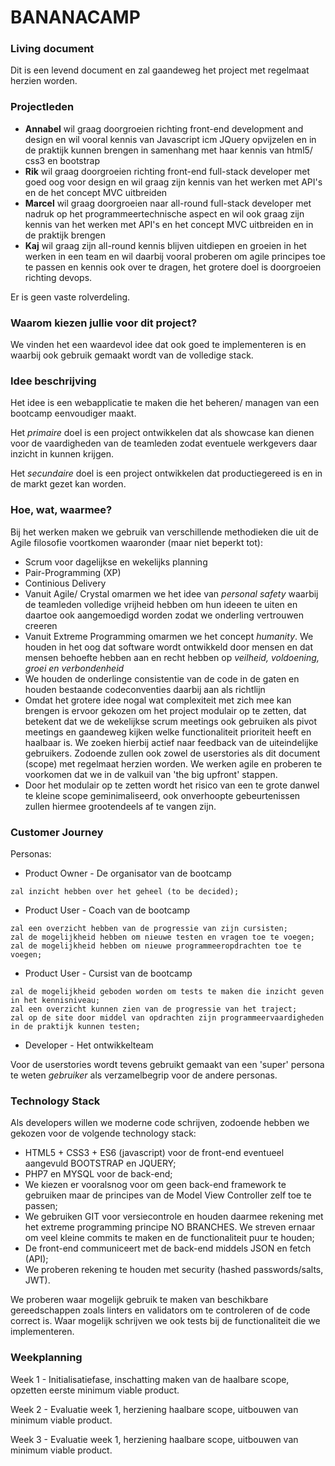 # BANANACAMP
### Living document
Dit is een levend document en zal gaandeweg het project met regelmaat herzien worden.

### Projectleden

* **Annabel** wil graag doorgroeien richting front-end development and design en wil vooral kennis van Javascript icm JQuery opvijzelen en in de praktijk kunnen brengen in samenhang met haar kennis van html5/ css3 en bootstrap
* **Rik** wil graag doorgroeien richting front-end full-stack developer met goed oog voor design en wil graag zijn kennis van het werken met API's en de het concept MVC uitbreiden
* **Marcel** wil graag doorgroeien naar all-round full-stack developer met nadruk op het programmeertechnische aspect en wil ook graag zijn kennis van het werken met API's en het concept MVC uitbreiden en in de praktijk brengen
* **Kaj** wil graag zijn all-round kennis blijven uitdiepen en groeien in het werken in een team en wil daarbij vooral proberen om agile principes toe te passen en kennis ook over te dragen, het grotere doel is doorgroeien richting devops.

Er is geen vaste rolverdeling.

### Waarom kiezen jullie voor dit project?

We vinden het een waardevol idee dat ook goed te implementeren is en waarbij ook gebruik gemaakt wordt van de volledige stack.

### Idee beschrijving

Het idee is een webapplicatie te maken die het beheren/ managen van een bootcamp eenvoudiger maakt.

Het *primaire* doel is een project ontwikkelen dat als showcase kan dienen voor de vaardigheden van de teamleden zodat eventuele werkgevers daar inzicht in kunnen krijgen.

Het *secundaire* doel is een project ontwikkelen dat productiegereed is en in de markt gezet kan worden.

### Hoe, wat, waarmee?

Bij het werken maken we gebruik van verschillende methodieken die uit de Agile filosofie voortkomen waaronder (maar niet beperkt tot):

* Scrum voor dagelijkse en wekelijks planning
* Pair-Programming (XP)
* Continious Delivery
* Vanuit Agile/ Crystal omarmen we het idee van *personal safety* waarbij de teamleden volledige vrijheid hebben om hun ideeen te uiten en daartoe ook aangemoedigd worden zodat we onderling vertrouwen creeren
* Vanuit Extreme Programming omarmen we het concept *humanity*. We houden in het oog dat software wordt ontwikkeld door mensen en dat mensen behoefte hebben aan en recht hebben op *veilheid, voldoening, groei en verbondenheid*
* We houden de onderlinge consistentie van de code in de gaten en houden bestaande codeconventies daarbij aan als richtlijn
* Omdat het grotere idee nogal wat complexiteit met zich mee kan brengen is ervoor gekozen om het project modulair op te zetten, dat betekent dat we de wekelijkse scrum meetings ook gebruiken als pivot meetings en gaandeweg kijken welke functionaliteit prioriteit heeft en haalbaar is. We zoeken hierbij actief naar feedback van de uiteindelijke gebruikers. Zodoende zullen ook zowel de userstories als dit document (scope) met regelmaat herzien worden. We werken agile en proberen te voorkomen dat we in de valkuil van 'the big upfront' stappen.
* Door het modulair op te zetten wordt het risico van een te grote danwel te kleine scope geminimaliseerd, ook onverhoopte gebeurtenissen zullen hiermee grootendeels af te vangen zijn.

### Customer Journey

Personas:

* Product Owner - De organisator van de bootcamp
```
zal inzicht hebben over het geheel (to be decided);
```
* Product User - Coach van de bootcamp
```
zal een overzicht hebben van de progressie van zijn cursisten;
zal de mogelijkheid hebben om nieuwe testen en vragen toe te voegen;
zal de mogelijkheid hebben om nieuwe programmeeropdrachten toe te voegen;
```
* Product User - Cursist van de bootcamp
```
zal de mogelijkheid geboden worden om tests te maken die inzicht geven in het kennisniveau;
zal een overzicht kunnen zien van de progressie van het traject;
zal op de site door middel van opdrachten zijn programmeervaardigheden in de praktijk kunnen testen;
```
* Developer - Het ontwikkelteam

Voor de userstories wordt tevens gebruikt gemaakt van een 'super' persona te weten *gebruiker* als verzamelbegrip voor de andere personas.

### Technology Stack

Als developers willen we moderne code schrijven, zodoende hebben we gekozen voor de volgende technology stack:

* HTML5 + CSS3 + ES6 (javascript) voor de front-end eventueel aangevuld BOOTSTRAP en JQUERY;
* PHP7 en MYSQL voor de back-end;
* We kiezen er vooralsnog voor om geen back-end framework te gebruiken maar de principes van de Model View Controller zelf toe te passen;
* We gebruiken GIT voor versiecontrole en houden daarmee rekening met het extreme programming principe NO BRANCHES. We streven ernaar om veel kleine commits te maken en de functionaliteit puur te houden;
* De front-end communiceert met de back-end middels JSON en fetch (API);
* We proberen rekening te houden met security (hashed passwords/salts, JWT).

We proberen waar mogelijk gebruik te maken van beschikbare gereedschappen zoals linters en validators om te controleren of de code correct is. Waar mogelijk schrijven we ook tests bij de functionaliteit die we implementeren.

### Weekplanning
Week 1 - Initialisatiefase, inschatting maken van de haalbare scope, opzetten eerste minimum viable product.

Week 2 - Evaluatie week 1, herziening haalbare scope, uitbouwen van minimum viable product.

Week 3 - Evaluatie week 1, herziening haalbare scope, uitbouwen van minimum viable product.

